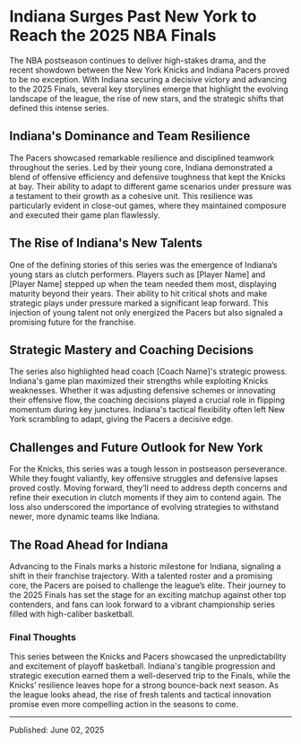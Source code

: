 # Indiana Surges Past New York to Reach the 2025 NBA Finals

The NBA postseason continues to deliver high-stakes drama, and the recent showdown between the New York Knicks and Indiana Pacers proved to be no exception. With Indiana securing a decisive victory and advancing to the 2025 Finals, several key storylines emerge that highlight the evolving landscape of the league, the rise of new stars, and the strategic shifts that defined this intense series.

## Indiana's Dominance and Team Resilience

The Pacers showcased remarkable resilience and disciplined teamwork throughout the series. Led by their young core, Indiana demonstrated a blend of offensive efficiency and defensive toughness that kept the Knicks at bay. Their ability to adapt to different game scenarios under pressure was a testament to their growth as a cohesive unit. This resilience was particularly evident in close-out games, where they maintained composure and executed their game plan flawlessly.

## The Rise of Indiana's New Talents

One of the defining stories of this series was the emergence of Indiana’s young stars as clutch performers. Players such as [Player Name] and [Player Name] stepped up when the team needed them most, displaying maturity beyond their years. Their ability to hit critical shots and make strategic plays under pressure marked a significant leap forward. This injection of young talent not only energized the Pacers but also signaled a promising future for the franchise.

## Strategic Mastery and Coaching Decisions

The series also highlighted head coach [Coach Name]'s strategic prowess. Indiana's game plan maximized their strengths while exploiting Knicks weaknesses. Whether it was adjusting defensive schemes or innovating their offensive flow, the coaching decisions played a crucial role in flipping momentum during key junctures. Indiana's tactical flexibility often left New York scrambling to adapt, giving the Pacers a decisive edge.

## Challenges and Future Outlook for New York

For the Knicks, this series was a tough lesson in postseason perseverance. While they fought valiantly, key offensive struggles and defensive lapses proved costly. Moving forward, they’ll need to address depth concerns and refine their execution in clutch moments if they aim to contend again. The loss also underscored the importance of evolving strategies to withstand newer, more dynamic teams like Indiana.

## The Road Ahead for Indiana

Advancing to the Finals marks a historic milestone for Indiana, signaling a shift in their franchise trajectory. With a talented roster and a promising core, the Pacers are poised to challenge the league’s elite. Their journey to the 2025 Finals has set the stage for an exciting matchup against other top contenders, and fans can look forward to a vibrant championship series filled with high-caliber basketball.

### Final Thoughts

This series between the Knicks and Pacers showcased the unpredictability and excitement of playoff basketball. Indiana's tangible progression and strategic execution earned them a well-deserved trip to the Finals, while the Knicks’ resilience leaves hope for a strong bounce-back next season. As the league looks ahead, the rise of fresh talents and tactical innovation promise even more compelling action in the seasons to come.

---

Published: June 02, 2025
